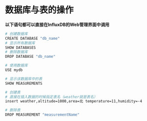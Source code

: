 # 数据库与表的操作

**以下语句都可以直接在InfluxDB的Web管理界面中调用**

```bash
# 创建数据库
CREATE DATABASE "db_name"
# 显示所有数据库
SHOW DATABASES
# 删除数据库
DROP DATABASE "db_name"

# 使用数据库
USE mydb

# 显示该数据库中的表
SHOW MEASUREMENTS

# 创建表
# 直接在插入数据的时候指定表名（weather就是表名）
insert weather,altitude=1000,area=北 temperature=11,humidity=-4

# 删除表
DROP MEASUREMENT "measurementName"

```